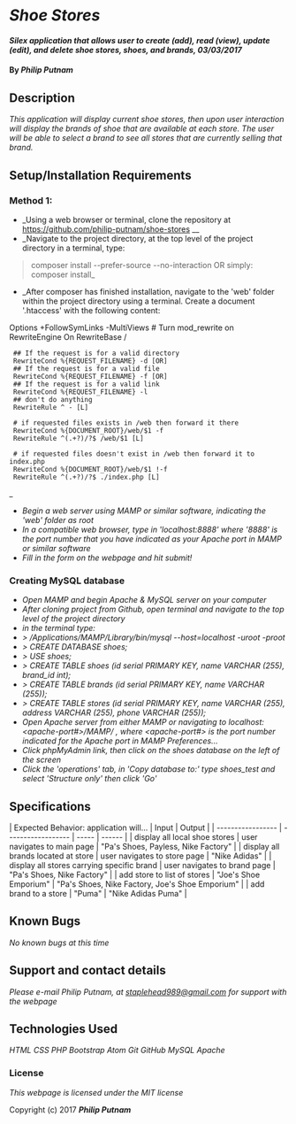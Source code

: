 # _Shoe Stores_

#### _Silex application that allows user to create (add), read (view), update (edit), and delete shoe stores, shoes, and brands, 03/03/2017_

#### By _**Philip Putnam**_

## Description

_This application will display current shoe stores, then upon user interaction will display the brands of shoe that are available at each store. The user will be able to select a brand to see all stores that are currently selling that brand._

## Setup/Installation Requirements

### Method 1:
* _Using a web browser or terminal, clone the repository at https://github.com/philip-putnam/shoe-stores __
* _Navigate to the project directory, at the top level of the project directory in a terminal, type:
> composer install --prefer-source --no-interaction
OR simply:
> composer install_
* _After composer has finished installation, navigate to the 'web' folder within the project directory using a terminal. Create a document '.htaccess' with the following content:

<IfModule mod_rewrite.c>
     Options +FollowSymLinks -MultiViews
     # Turn mod_rewrite on
     RewriteEngine On
     RewriteBase /

     ## If the request is for a valid directory
     RewriteCond %{REQUEST_FILENAME} -d [OR]
     ## If the request is for a valid file
     RewriteCond %{REQUEST_FILENAME} -f [OR]
     ## If the request is for a valid link
     RewriteCond %{REQUEST_FILENAME} -l
     ## don't do anything
     RewriteRule ^ - [L]

     # if requested files exists in /web then forward it there
     RewriteCond %{DOCUMENT_ROOT}/web/$1 -f
     RewriteRule ^(.+?)/?$ /web/$1 [L]

     # if requested files doesn't exist in /web then forward it to index.php
     RewriteCond %{DOCUMENT_ROOT}/web/$1 !-f
     RewriteRule ^(.+?)/?$ ./index.php [L]
   </IfModule>_
* _Begin a web server using MAMP or similar software, indicating the 'web' folder as root_
* _In a compatible web browser, type in 'localhost:8888' where '8888' is the port number that you have indicated as your Apache port in MAMP or similar software_
* _Fill in the form on the webpage and hit submit!_

### Creating MySQL database

* _Open MAMP and begin Apache & MySQL server on your computer_
* _After cloning project from Github, open terminal and navigate to the top level of the project directory_
* _in the terminal type:_
* _> /Applications/MAMP/Library/bin/mysql --host=localhost -uroot -proot_
* _> CREATE DATABASE shoes;_
* _> USE shoes;_
* _> CREATE TABLE shoes (id serial PRIMARY KEY, name VARCHAR (255), brand_id int);_
* _> CREATE TABLE brands (id serial PRIMARY KEY, name VARCHAR (255));_
* _> CREATE TABLE stores (id serial PRIMARY KEY, name VARCHAR (255), address VARCHAR (255), phone VARCHAR (255));_
* _Open Apache server from either MAMP or navigating to localhost:<apache-port#>/MAMP/ , where <apache-port#> is the port number indicated for the Apache port in MAMP Preferences..._
* _Click phpMyAdmin link, then click on the shoes database on the left of the screen_
* _Click the 'operations' tab, in 'Copy database to:' type shoes_test and select 'Structure only' then click 'Go'_

## Specifications

| Expected Behavior: application will... | Input | Output |
| ----------------- | ------------------ | ----- | ------ |
| display all local shoe stores | user navigates to main page | "Pa's Shoes, Payless, Nike Factory" |
| display all brands located at store | user navigates to store page | "Nike Adidas" |
| display all stores carrying specific brand | user navigates to brand page | "Pa's Shoes, Nike Factory" |
| add store to list of stores | "Joe's Shoe Emporium" | "Pa's Shoes, Nike Factory, Joe's Shoe Emporium" |
| add brand to a store | "Puma" | "Nike Adidas Puma" |

## Known Bugs

_No known bugs at this time_

## Support and contact details

_Please e-mail Philip Putnam, at staplehead989@gmail.com for support with the webpage_

## Technologies Used

_HTML_
_CSS_
_PHP_
_Bootstrap_
_Atom_
_Git_
_GitHub_
_MySQL_
_Apache_

### License

*This webpage is licensed under the MIT license*

Copyright (c) 2017 **_Philip Putnam_**
